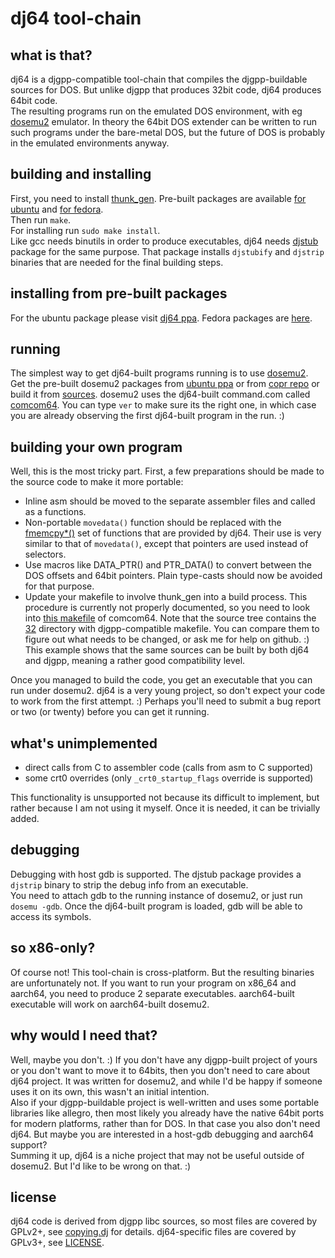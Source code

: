 # dj64 tool-chain

## what is that?
dj64 is a djgpp-compatible tool-chain that compiles the djgpp-buildable
sources for DOS. But unlike djgpp that produces 32bit code, dj64
produces 64bit code.<br/>
The resulting programs run on the emulated DOS environment, with eg
[dosemu2](https://github.com/dosemu2/dosemu2) emulator. In theory the 64bit
DOS extender can be written to run such programs under the bare-metal
DOS, but the future of DOS is probably in the emulated environments anyway.

## building and installing
First, you need to install [thunk_gen](https://github.com/stsp/thunk_gen/).
Pre-built packages are available
[for ubuntu](https://code.launchpad.net/~stsp-0/+archive/ubuntu/thunk-gen)
and
[for fedora](https://copr.fedorainfracloud.org/coprs/stsp/dosemu2/).<br/>
Then run `make`.<br/>
For installing run `sudo make install`.<br/>
Like gcc needs binutils in order to produce executables, dj64 needs
[djstub](https://github.com/stsp/djstub/)
package for the same purpose. That package installs `djstubify` and
`djstrip` binaries that are needed for the final building steps.

## installing from pre-built packages
For the ubuntu package please visit
[dj64 ppa](https://code.launchpad.net/~stsp-0/+archive/ubuntu/dj64).
Fedora packages are
[here](https://copr.fedorainfracloud.org/coprs/stsp/dosemu2).

## running
The simplest way to get dj64-built programs running is to use
[dosemu2](https://github.com/dosemu2/dosemu2).<br/>
Get the pre-built dosemu2 packages from
[ubuntu ppa](https://code.launchpad.net/~dosemu2/+archive/ubuntu/ppa)
or from
[copr repo](https://copr.fedorainfracloud.org/coprs/stsp/dosemu2)
or build it from
[sources](https://github.com/dosemu2/dosemu2).
dosemu2 uses the dj64-built command.com called
[comcom64](https://github.com/dosemu2/comcom64/).
You can type `ver` to make sure its the right one, in which case you
are already observing the first dj64-built program in the run. :)

## building your own program
Well, this is the most tricky part. First, a few preparations should be
made to the source code to make it more portable:

- Inline asm should be moved to the separate assembler files and called
  as a functions.
- Non-portable `movedata()` function should be replaced with the
  [fmemcpy*()](https://github.com/stsp/dj64dev/blob/master/include/sys/fmemcpy.h)
  set of functions that are provided by dj64. Their use is very similar to
  that of `movedata()`, except that pointers are used instead of selectors.
- Use macros like DATA_PTR() and PTR_DATA() to convert between the DOS
  offsets and 64bit pointers. Plain type-casts should now be avoided for
  that purpose.
- Update your makefile to involve thunk_gen into a build process.
  This procedure is currently not properly documented, so you need to look
  into
  [this makefile](https://github.com/dosemu2/comcom64/blob/master/src/Makefile)
  of comcom64. Note that the source tree contains the
  [32](https://github.com/dosemu2/comcom64/tree/master/32)
  directory with djgpp-compatible makefile. You can compare them to figure
  out what needs to be changed, or ask me for help on github. :)
  This example shows that the same sources can be built by both dj64 and
  djgpp, meaning a rather good compatibility level.

Once you managed to build the code, you get an executable that you can
run under dosemu2. dj64 is a very young project, so don't expect your
code to work from the first attempt. :) Perhaps you'll need to submit
a bug report or two (or twenty) before you can get it running.

## what's unimplemented
- direct calls from C to assembler code (calls from asm to C supported)
- some crt0 overrides (only `_crt0_startup_flags` override is supported)

This functionality is unsupported not because its difficult to implement,
but rather because I am not using it myself. Once it is needed, it can
be trivially added.

## debugging
Debugging with host gdb is supported. The djstub package provides a
`djstrip` binary to strip the debug info from an executable.<br/>
You need to attach gdb to the running instance of dosemu2, or just
run `dosemu -gdb`. Once the dj64-built program is loaded, gdb will
be able to access its symbols.

## so x86-only?
Of course not! This tool-chain is cross-platform. But the resulting
binaries are unfortunately not. If you want to run your program on
x86_64 and aarch64, you need to produce 2 separate executables.
aarch64-built executable will work on aarch64-built dosemu2.

## why would I need that?
Well, maybe you don't. :) If you don't have any djgpp-built project of
yours or you don't want to move it to 64bits, then you don't need to care
about dj64 project. It was written for dosemu2, and while I'd be happy
if someone uses it on its own, this wasn't an initial intention.<br/>
Also if your djgpp-buildable project is well-written and uses some
portable libraries like allegro, then most likely you already have the
native 64bit ports for modern platforms, rather than for DOS. In that
case you also don't need dj64. But maybe you are interested in a host-gdb
debugging and aarch64 support?<br/>
Summing it up, dj64 is a niche project that may not be useful outside
of dosemu2. But I'd like to be wrong on that. :)

## license
dj64 code is derived from djgpp libc sources, so most files are covered
by GPLv2+, see
[copying.dj](https://github.com/stsp/dj64dev/blob/master/copying.dj)
for details. dj64-specific files are covered by GPLv3+, see
[LICENSE](https://github.com/stsp/dj64dev/blob/master/LICENSE).
